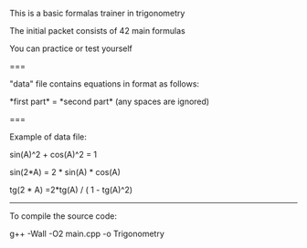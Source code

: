 This is a basic formalas trainer in trigonometry

The initial packet consists of 42 main formulas

You can practice or test yourself

===

"data" file contains equations in format as follows:

\*first part\* = \*second part\*
(any spaces are ignored)

===

Example of data file:

sin(A)^2 + cos(A)^2 = 1

sin(2*A)   = 2 * sin(A) * cos(A)

tg(2 *    A) =2*tg(A)    / ( 1 - tg(A)^2)

---

To compile the source code:

g++ -Wall -O2 main.cpp -o Trigonometry
